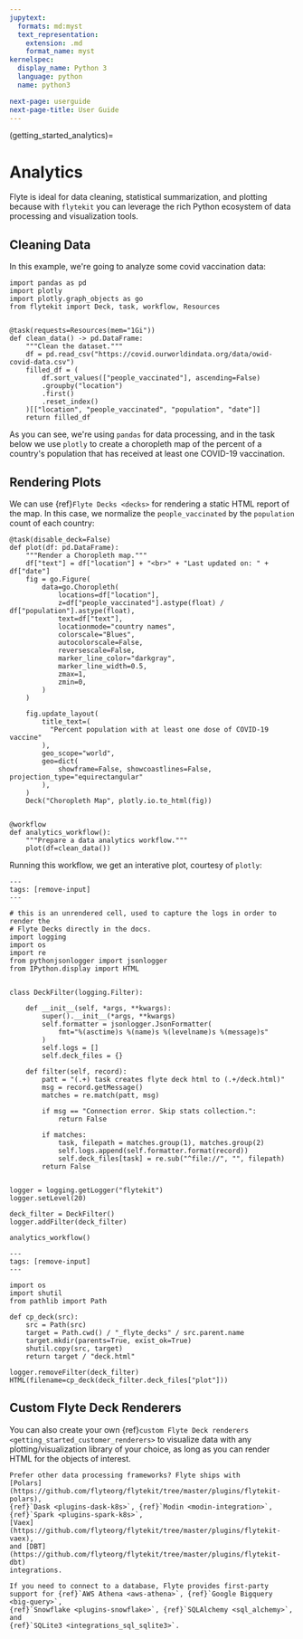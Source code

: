 ```yaml
---
jupytext:
  formats: md:myst
  text_representation:
    extension: .md
    format_name: myst
kernelspec:
  display_name: Python 3
  language: python
  name: python3

next-page: userguide
next-page-title: User Guide
---
```


(getting_started_analytics)=

# Analytics

Flyte is ideal for data cleaning, statistical summarization, and plotting
because with `flytekit` you can leverage the rich Python ecosystem of data
processing and visualization tools.

## Cleaning Data

In this example, we're going to analyze some covid vaccination data:

```{code-cell} ipython3
import pandas as pd
import plotly
import plotly.graph_objects as go
from flytekit import Deck, task, workflow, Resources


@task(requests=Resources(mem="1Gi"))
def clean_data() -> pd.DataFrame:
    """Clean the dataset."""
    df = pd.read_csv("https://covid.ourworldindata.org/data/owid-covid-data.csv")
    filled_df = (
        df.sort_values(["people_vaccinated"], ascending=False)
        .groupby("location")
        .first()
        .reset_index()
    )[["location", "people_vaccinated", "population", "date"]]
    return filled_df
```

As you can see, we're using `pandas` for data processing, and in the task
below we use `plotly` to create a choropleth map of the percent of a country's
population that has received at least one COVID-19 vaccination.

## Rendering Plots

We can use {ref}`Flyte Decks <decks>` for rendering a static HTML report
of the map. In this case, we normalize the `people_vaccinated` by the
`population` count of each country:

```{code-cell} ipython3
@task(disable_deck=False)
def plot(df: pd.DataFrame):
    """Render a Choropleth map."""
    df["text"] = df["location"] + "<br>" + "Last updated on: " + df["date"]
    fig = go.Figure(
        data=go.Choropleth(
            locations=df["location"],
            z=df["people_vaccinated"].astype(float) / df["population"].astype(float),
            text=df["text"],
            locationmode="country names",
            colorscale="Blues",
            autocolorscale=False,
            reversescale=False,
            marker_line_color="darkgray",
            marker_line_width=0.5,
            zmax=1,
            zmin=0,
        )
    )

    fig.update_layout(
        title_text=(
          "Percent population with at least one dose of COVID-19 vaccine"
        ),
        geo_scope="world",
        geo=dict(
            showframe=False, showcoastlines=False, projection_type="equirectangular"
        ),
    )
    Deck("Choropleth Map", plotly.io.to_html(fig))


@workflow
def analytics_workflow():
    """Prepare a data analytics workflow."""
    plot(df=clean_data())
```

Running this workflow, we get an interative plot, courtesy of `plotly`:

```{code-cell} ipython3
---
tags: [remove-input]
---

# this is an unrendered cell, used to capture the logs in order to render the
# Flyte Decks directly in the docs.
import logging
import os
import re
from pythonjsonlogger import jsonlogger
from IPython.display import HTML


class DeckFilter(logging.Filter):

    def __init__(self, *args, **kwargs):
        super().__init__(*args, **kwargs)
        self.formatter = jsonlogger.JsonFormatter(
            fmt="%(asctime)s %(name)s %(levelname)s %(message)s"
        )
        self.logs = []
        self.deck_files = {}

    def filter(self, record):
        patt = "(.+) task creates flyte deck html to (.+/deck.html)"
        msg = record.getMessage()
        matches = re.match(patt, msg)

        if msg == "Connection error. Skip stats collection.":
            return False

        if matches:
            task, filepath = matches.group(1), matches.group(2)
            self.logs.append(self.formatter.format(record))
            self.deck_files[task] = re.sub("^file://", "", filepath)
        return False


logger = logging.getLogger("flytekit")
logger.setLevel(20)

deck_filter = DeckFilter()
logger.addFilter(deck_filter)
```

```{code-cell} ipython3
analytics_workflow()
```

```{code-cell} ipython3
---
tags: [remove-input]
---

import os
import shutil
from pathlib import Path

def cp_deck(src):
    src = Path(src)
    target = Path.cwd() / "_flyte_decks" / src.parent.name
    target.mkdir(parents=True, exist_ok=True)
    shutil.copy(src, target)
    return target / "deck.html"

logger.removeFilter(deck_filter)
HTML(filename=cp_deck(deck_filter.deck_files["plot"]))
```

## Custom Flyte Deck Renderers

You can also create your own {ref}`custom Flyte Deck renderers <getting_started_customer_renderers>`
to visualize data with any plotting/visualization library of your choice, as
long as you can render HTML for the objects of interest.

```{important}
Prefer other data processing frameworks? Flyte ships with
[Polars](https://github.com/flyteorg/flytekit/tree/master/plugins/flytekit-polars),
{ref}`Dask <plugins-dask-k8s>`, {ref}`Modin <modin-integration>`, {ref}`Spark <plugins-spark-k8s>`,
[Vaex](https://github.com/flyteorg/flytekit/tree/master/plugins/flytekit-vaex),
and [DBT](https://github.com/flyteorg/flytekit/tree/master/plugins/flytekit-dbt)
integrations.

If you need to connect to a database, Flyte provides first-party
support for {ref}`AWS Athena <aws-athena>`, {ref}`Google Bigquery <big-query>`,
{ref}`Snowflake <plugins-snowflake>`, {ref}`SQLAlchemy <sql_alchemy>`, and
{ref}`SQLite3 <integrations_sql_sqlite3>`.
```
